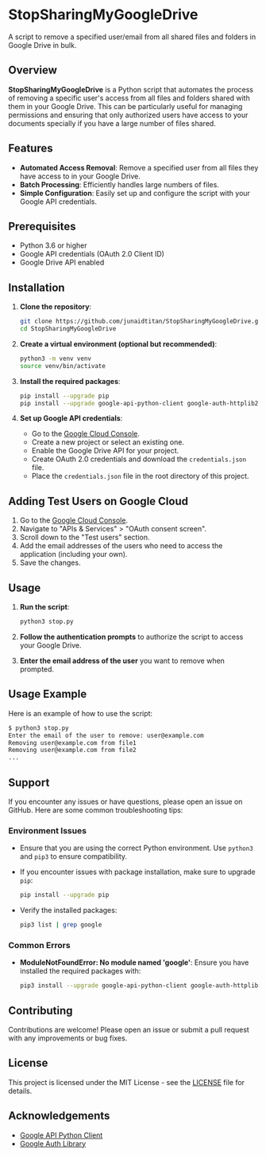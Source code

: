 # StopSharingMyGoogleDrive

A script to remove a specified user/email from all shared files and folders in Google Drive in bulk.

## Overview

**StopSharingMyGoogleDrive** is a Python script that automates the process of removing a specific user's access from all files and folders shared with them in your Google Drive. This can be particularly useful for managing permissions and ensuring that only authorized users have access to your documents specially if you have a large number of files shared.

## Features

- **Automated Access Removal**: Remove a specified user from all files they have access to in your Google Drive.
- **Batch Processing**: Efficiently handles large numbers of files.
- **Simple Configuration**: Easily set up and configure the script with your Google API credentials.

## Prerequisites

- Python 3.6 or higher
- Google API credentials (OAuth 2.0 Client ID)
- Google Drive API enabled

## Installation

1. **Clone the repository**:

    ```sh
    git clone https://github.com/junaidtitan/StopSharingMyGoogleDrive.git
    cd StopSharingMyGoogleDrive
    ```

2. **Create a virtual environment (optional but recommended)**:

    ```sh
    python3 -m venv venv
    source venv/bin/activate
    ```

3. **Install the required packages**:

    ```sh
    pip install --upgrade pip
    pip install --upgrade google-api-python-client google-auth-httplib2 google-auth-oauthlib
    ```

4. **Set up Google API credentials**:

    - Go to the [Google Cloud Console](https://console.cloud.google.com/).
    - Create a new project or select an existing one.
    - Enable the Google Drive API for your project.
    - Create OAuth 2.0 credentials and download the `credentials.json` file.
    - Place the `credentials.json` file in the root directory of this project.

## Adding Test Users on Google Cloud

1. Go to the [Google Cloud Console](https://console.cloud.google.com/).
2. Navigate to "APIs & Services" > "OAuth consent screen".
3. Scroll down to the "Test users" section.
4. Add the email addresses of the users who need to access the application (including your own).
5. Save the changes.

## Usage

1. **Run the script**:

    ```sh
    python3 stop.py
    ```

2. **Follow the authentication prompts** to authorize the script to access your Google Drive.

3. **Enter the email address of the user** you want to remove when prompted.

## Usage Example

Here is an example of how to use the script:

```sh
$ python3 stop.py
Enter the email of the user to remove: user@example.com
Removing user@example.com from file1
Removing user@example.com from file2
...
```

## Support

If you encounter any issues or have questions, please open an issue on GitHub. Here are some common troubleshooting tips:

### Environment Issues

- Ensure that you are using the correct Python environment. Use `python3` and `pip3` to ensure compatibility.
- If you encounter issues with package installation, make sure to upgrade `pip`:

    ```sh
    pip install --upgrade pip
    ```

- Verify the installed packages:

    ```sh
    pip3 list | grep google
    ```

### Common Errors

- **ModuleNotFoundError: No module named 'google'**: Ensure you have installed the required packages with:

    ```sh
    pip3 install --upgrade google-api-python-client google-auth-httplib2 google-auth-oauthlib
    ```

## Contributing

Contributions are welcome! Please open an issue or submit a pull request with any improvements or bug fixes.

## License

This project is licensed under the MIT License - see the [LICENSE](LICENSE) file for details.

## Acknowledgements

- [Google API Python Client](https://github.com/googleapis/google-api-python-client)
- [Google Auth Library](https://github.com/googleapis/google-auth-library-python)
